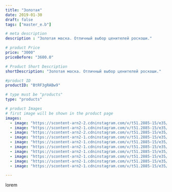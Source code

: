 ```yaml
---
title: "Золотая"
date: 2019-01-30
draft: false
tags: ["master_e.b"]

# meta description
description : "Золотая маска. Отличный выбор ценителей роскоши."

# product Price
price: "3000"
priceBefore: "3600.0"

# Product Short Description
shortDescription: "Золотая маска. Отличный выбор ценителей роскоши."

#product ID
productID: "BtRF3gRABw9"

# type must be "products"
type: "products"

# product Images
# first image will be shown in the product page
images:
  - image: "https://scontent-arn2-2.cdninstagram.com/v/t51.2885-15/e35/49833388_375220699932656_3485988874485733380_n.jpg?_nc_ht=scontent-arn2-2.cdninstagram.com&_nc_cat=108&_nc_ohc=AWsdT5dfM6YAX9tduEk&se=8&tp=1&oh=3f2c04c4d5ddb2a3dfa5cd969e684410&oe=6061100A&ig_cache_key=MTk2ODM4MDMxMTQwMjQxMDQ4Mw%3D%3D.2"
  - image: "https://scontent-arn2-1.cdninstagram.com/v/t51.2885-15/e35/49450902_299417637385069_659463283027587061_n.jpg?_nc_ht=scontent-arn2-1.cdninstagram.com&_nc_cat=101&_nc_ohc=pfdFS13RjRQAX-5zP5x&se=8&tp=1&oh=83a313d57e12836a249fd24f5d1cf306&oe=606006F3&ig_cache_key=MTk2ODM4MDMxMTM4NTQ1OTk3OA%3D%3D.2"
  - image: "https://scontent-arn2-2.cdninstagram.com/v/t51.2885-15/e35/49858551_2258072854448184_6827638469940815483_n.jpg?_nc_ht=scontent-arn2-2.cdninstagram.com&_nc_cat=100&_nc_ohc=UoDV-477iAwAX92nFbf&se=8&tp=1&oh=8469b4417df4d7f4b301ef65ae54f2db&oe=6060151D&ig_cache_key=MTk2ODM4MDMxMTQzNTk3MDE2Mg%3D%3D.2"
  - image: "https://scontent-arn2-1.cdninstagram.com/v/t51.2885-15/e35/49913318_395433094598641_2635878745985127254_n.jpg?_nc_ht=scontent-arn2-1.cdninstagram.com&_nc_cat=101&_nc_ohc=24_f-ThvjGQAX8uzMte&se=8&tp=1&oh=4b395b7b7117ec360c7035375afb2590&oe=605EE0A9&ig_cache_key=MTk2ODM4MDMxMTQxOTA2Mjk1NA%3D%3D.2"
  - image: "https://scontent-arn2-1.cdninstagram.com/v/t51.2885-15/e35/50118996_531460394004909_57961744562827879_n.jpg?_nc_ht=scontent-arn2-1.cdninstagram.com&_nc_cat=109&_nc_ohc=i8AJKyHtBjMAX8Ps6um&se=8&tp=1&oh=1584bd829558ab2b9b43a62ef309f860&oe=605F82FC&ig_cache_key=MTk2ODM4MDMxMTQyNzM3OTQzMw%3D%3D.2"
  - image: "https://scontent-arn2-1.cdninstagram.com/v/t51.2885-15/e35/50646849_369779917149666_4752535549764051246_n.jpg?_nc_ht=scontent-arn2-1.cdninstagram.com&_nc_cat=106&_nc_ohc=B0H_xr2w61sAX90FXgq&se=8&tp=1&oh=7d605cace8945ed0a735f0c18549fb15&oe=605F28B5&ig_cache_key=MTk2ODM4MDMxMTQ1MjY5MTg1Mw%3D%3D.2"
  - image: "https://scontent-arn2-1.cdninstagram.com/v/t51.2885-15/e35/50088382_320575955228322_7622212824128354245_n.jpg?_nc_ht=scontent-arn2-1.cdninstagram.com&_nc_cat=106&_nc_ohc=AxC_FqwwHd4AX9-shdN&se=8&tp=1&oh=5ff1a689b93f1a1c274bcc39e54373fb&oe=605F8B62&ig_cache_key=MTk2ODM4MDMxMTM5MzgxMDM5NA%3D%3D.2"
  - image: "https://scontent-arn2-1.cdninstagram.com/v/t51.2885-15/e35/49858727_255906875333869_2909991045024601958_n.jpg?_nc_ht=scontent-arn2-1.cdninstagram.com&_nc_cat=101&_nc_ohc=CAzaVDNqEb8AX-cjT3D&se=8&tp=1&oh=4754bd6e999bab4e2a7845078588748b&oe=6060FE6E&ig_cache_key=MTk2ODM4MDMxMTQxMDc4MTMwMQ%3D%3D.2"
  - image: "https://scontent-arn2-1.cdninstagram.com/v/t51.2885-15/e35/50307633_124607515257088_4839793853946869142_n.jpg?_nc_ht=scontent-arn2-1.cdninstagram.com&_nc_cat=104&_nc_ohc=ageHOQ2iemgAX8McdHM&se=8&tp=1&oh=84090e043a9a2a3ea085557a82dc5132&oe=605F76E2&ig_cache_key=MTk2ODM4MDMxMTQxOTE4OTg5Ng%3D%3D.2"
  - image: "https://scontent-arn2-1.cdninstagram.com/v/t51.2885-15/e35/50118978_287502595272442_8346233466009843496_n.jpg?_nc_ht=scontent-arn2-1.cdninstagram.com&_nc_cat=110&_nc_ohc=-JcIURQ_X6UAX8AwjbC&se=8&tp=1&oh=066e6ccfd96674c905418312604ea163&oe=60603501&ig_cache_key=MTk2ODM4MDMxMTQxMDczMDc1MA%3D%3D.2"

---
```

lorem
